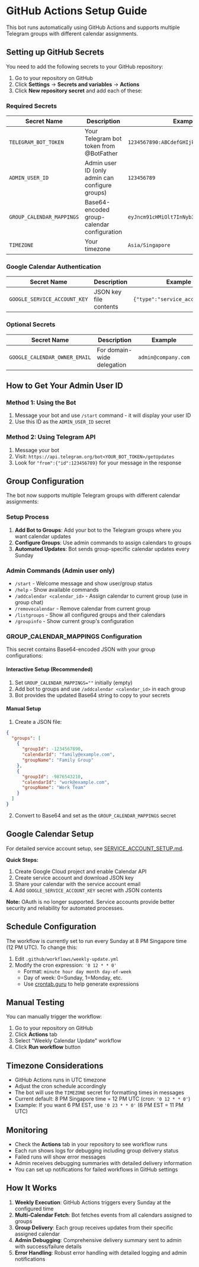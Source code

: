 # GitHub Actions Setup Guide

This bot runs automatically using GitHub Actions and supports multiple Telegram groups with different calendar assignments.

## Setting up GitHub Secrets

You need to add the following secrets to your GitHub repository:

1. Go to your repository on GitHub
2. Click **Settings** → **Secrets and variables** → **Actions**
3. Click **New repository secret** and add each of these:

### Required Secrets

| Secret Name | Description | Example |
|-------------|-------------|---------|
| `TELEGRAM_BOT_TOKEN` | Your Telegram bot token from @BotFather | `1234567890:ABCdefGHIjklMNOpqrsTUVwxyz` |
| `ADMIN_USER_ID` | Admin user ID (only admin can configure groups) | `123456789` |
| `GROUP_CALENDAR_MAPPINGS` | Base64-encoded group-calendar configuration | `eyJncm91cHMiOlt7InNyb3VwSWQiOi0xMjM...` |
| `TIMEZONE` | Your timezone | `Asia/Singapore` |

### Google Calendar Authentication

| Secret Name | Description | Example |
|-------------|-------------|---------|
| `GOOGLE_SERVICE_ACCOUNT_KEY` | JSON key file contents | `{"type":"service_account",...}` |

### Optional Secrets

| Secret Name | Description | Example |
|-------------|-------------|---------|
| `GOOGLE_CALENDAR_OWNER_EMAIL` | For domain-wide delegation | `admin@company.com` |

## How to Get Your Admin User ID

### Method 1: Using the Bot
1. Message your bot and use `/start` command - it will display your user ID
2. Use this ID as the `ADMIN_USER_ID` secret

### Method 2: Using Telegram API
1. Message your bot
2. Visit: `https://api.telegram.org/bot<YOUR_BOT_TOKEN>/getUpdates`
3. Look for `"from":{"id":123456789}` for your message in the response

## Group Configuration

The bot now supports multiple Telegram groups with different calendar assignments:

### Setup Process
1. **Add Bot to Groups**: Add your bot to the Telegram groups where you want calendar updates
2. **Configure Groups**: Use admin commands to assign calendars to groups
3. **Automated Updates**: Bot sends group-specific calendar updates every Sunday

### Admin Commands (Admin user only)
- `/start` - Welcome message and show user/group status
- `/help` - Show available commands  
- `/addcalendar <calendar_id>` - Assign calendar to current group (use in group chat)
- `/removecalendar` - Remove calendar from current group
- `/listgroups` - Show all configured groups and their calendars
- `/groupinfo` - Show current group's configuration

### GROUP_CALENDAR_MAPPINGS Configuration

This secret contains Base64-encoded JSON with your group configurations:

#### Interactive Setup (Recommended)
1. Set `GROUP_CALENDAR_MAPPINGS=""` initially (empty)
2. Add bot to groups and use `/addcalendar <calendar_id>` in each group
3. Bot provides the updated Base64 string to copy to your secrets

#### Manual Setup
1. Create a JSON file:
```json
{
  "groups": [
    {
      "groupId": -1234567890,
      "calendarId": "family@example.com",
      "groupName": "Family Group"
    },
    {
      "groupId": -9876543210, 
      "calendarId": "work@example.com",
      "groupName": "Work Team"
    }
  ]
}
```
2. Convert to Base64 and set as the `GROUP_CALENDAR_MAPPINGS` secret

## Google Calendar Setup

For detailed service account setup, see [SERVICE_ACCOUNT_SETUP.md](SERVICE_ACCOUNT_SETUP.md).

**Quick Steps:**
1. Create Google Cloud project and enable Calendar API
2. Create service account and download JSON key
3. Share your calendar with the service account email
4. Add `GOOGLE_SERVICE_ACCOUNT_KEY` secret with JSON contents

**Note:** OAuth is no longer supported. Service accounts provide better security and reliability for automated processes.

## Schedule Configuration

The workflow is currently set to run every Sunday at 8 PM Singapore time (12 PM UTC). To change this:

1. Edit `.github/workflows/weekly-update.yml`
2. Modify the cron expression: `'0 12 * * 0'`
   - Format: `minute hour day month day-of-week`
   - Day of week: 0=Sunday, 1=Monday, etc.
   - Use [crontab.guru](https://crontab.guru/) to help generate expressions

## Manual Testing

You can manually trigger the workflow:

1. Go to your repository on GitHub
2. Click **Actions** tab
3. Select "Weekly Calendar Update" workflow
4. Click **Run workflow** button

## Timezone Considerations

- GitHub Actions runs in UTC timezone
- Adjust the cron schedule accordingly
- The bot will use the `TIMEZONE` secret for formatting times in messages
- Current default: 8 PM Singapore time = 12 PM UTC (cron: `'0 12 * * 0'`)
- Example: If you want 6 PM EST, use `'0 23 * * 0'` (6 PM EST = 11 PM UTC)

## Monitoring

- Check the **Actions** tab in your repository to see workflow runs
- Each run shows logs for debugging including group delivery status
- Failed runs will show error messages
- Admin receives debugging summaries with detailed delivery information
- You can set up notifications for failed workflows in GitHub settings

## How It Works

1. **Weekly Execution**: GitHub Actions triggers every Sunday at the configured time
2. **Multi-Calendar Fetch**: Bot fetches events from all calendars assigned to groups
3. **Group Delivery**: Each group receives updates from their specific assigned calendar
4. **Admin Debugging**: Comprehensive delivery summary sent to admin with success/failure details
5. **Error Handling**: Robust error handling with detailed logging and admin notifications